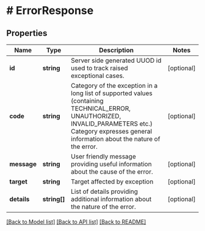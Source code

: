 # # ErrorResponse

## Properties

Name | Type | Description | Notes
------------ | ------------- | ------------- | -------------
**id** | **string** | Server side generated UUOD id used to track raised exceptional cases. | [optional]
**code** | **string** | Category of the exception in a long list of supported values (containing TECHNICAL_ERROR, UNAUTHORIZED, INVALID_PARAMETERS etc.) Category expresses general information about the nature of the error. | [optional]
**message** | **string** | User friendly message providing useful information about the cause of the error. | [optional]
**target** | **string** | Target affected by exception | [optional]
**details** | **string[]** | List of details providing additional information about the nature of the error. | [optional]

[[Back to Model list]](../../README.md#models) [[Back to API list]](../../README.md#endpoints) [[Back to README]](../../README.md)
